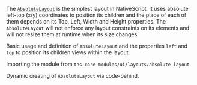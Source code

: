 The [`AbsoluteLayout`](http://docs.nativescript.org/api-reference/modules/_ui_layouts_absolute_layout_.html) is the simplest layout in NativeScript.
It uses absolute left-top (x/y) coordinates to position its children and the place of each of them depends on its Top, Left, Width and Height properties.
The `AbsoluteLayout` will not enforce any layout constraints on its elements and will not resize them at runtime when its size changes.

Basic usage and definition of `AbsoluteLayout` and the properties `left` and `top` to position its children views within the layout.

<snippet id='absolute-layout-html'/>

Importing the module from `tns-core-modules/ui/layouts/absolute-layout`.

<snippet id='absolute-layout-import'/>
<snippet id='absolute-layout-import-ts'/>

Dynamic creating of `AbsoluteLayout` via code-behind.

<snippet id='absolute-layout-code-behind'/>
<snippet id='absolute-layout-code-behind-ts'/>
